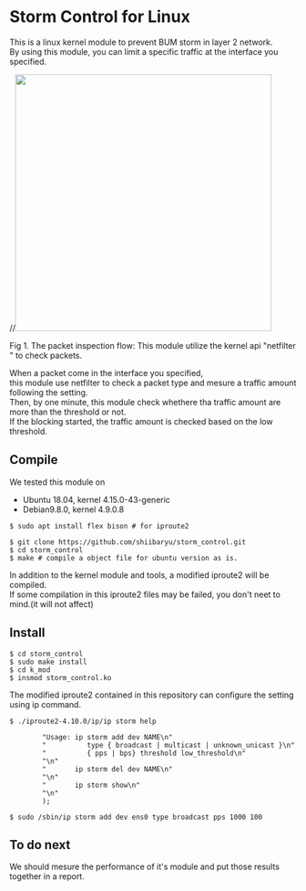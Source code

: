 # Storm Control for Linux
This is a linux kernel module to prevent BUM storm in layer 2 network. <br>
By using this module, you can limit a specific traffic at the interface you specified.  <br>

//<img src="https://github.com/shiibaryu/storm_control/blob/master/pic/storm.png" width=450px>

Fig 1. The packet inspection flow: This module utilize the kernel api "netfilter " to check packets. <br>

When a packet come in the interface you specified, <br>
this module use netfilter to check a packet type and mesure a traffic amount following the setting. <br>
Then, by one minute, this module check whethere tha traffic amount are more than the threshold or not. <br>
If the blocking started, the traffic amount is checked based on the low threshold.

## Compile
We tested this module on
- Ubuntu 18.04, kernel 4.15.0-43-generic
- Debian9.8.0, kernel 4.9.0.8

```shell-session
$ sudo apt install flex bison # for iproute2

$ git clone https://github.com/shiibaryu/storm_control.git
$ cd storm_control
$ make # compile a object file for ubuntu version as is.
```
In addition to the kernel module and tools, a modified iproute2 will
be compiled.<br>
If some compilation in this iproute2 files may be failed, you don't neet to mind.(it will not affect)<br>

## Install

```shell-session
$ cd storm_control
$ sudo make install
$ cd k_mod
$ insmod storm_control.ko
```
The modified iproute2 contained in this repository can configure 
the setting using ip command.

```shell-session
$ ./iproute2-4.10.0/ip/ip storm help

		"Usage: ip storm add dev NAME\n"
		"          type { broadcast | multicast | unknown_unicast }\n"
		"          { pps | bps} threshold low_threshold\n"
		"\n"
		"       ip storm del dev NAME\n"
		"\n"
		"       ip storm show\n"
		"\n"
		);
    
$ sudo /sbin/ip storm add dev ens0 type broadcast pps 1000 100
```

## To do next

We should mesure the performance of it's module and put those results together in a report.
